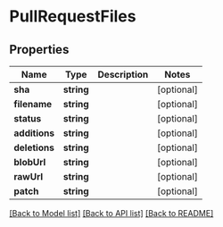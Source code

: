 # PullRequestFiles

## Properties

Name | Type | Description | Notes
------------ | ------------- | ------------- | -------------
**sha** | **string** |  | [optional] 
**filename** | **string** |  | [optional] 
**status** | **string** |  | [optional] 
**additions** | **string** |  | [optional] 
**deletions** | **string** |  | [optional] 
**blobUrl** | **string** |  | [optional] 
**rawUrl** | **string** |  | [optional] 
**patch** | **string** |  | [optional] 

[[Back to Model list]](../../README.md#documentation-for-models) [[Back to API list]](../../README.md#documentation-for-api-endpoints) [[Back to README]](../../README.md)


